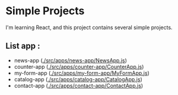 # Simple Projects

I'm learning React, and this project contains several simple projects.

## List app :

- news-app ([./src/apps/news-app/NewsApp.js](./src/apps/news-app/NewsApp.js))
- counter-app ([./src/apps/counter-app/CounterApp.js](./src/apps/counter-app/CounterApp.js))
- my-form-app ([./src/apps/my-form-app/MyFormApp.js](./src/apps/my-form-app/MyFormApp.js))
- catalog-app ([./src/apps/catalog-app/CatalogApp.js](./src/apps/catalog-app/CatalogApp.js))
- contact-app ([./src/apps/contact-app/ContactApp.js](./src/apps/contact-app/ContactApp.js))
